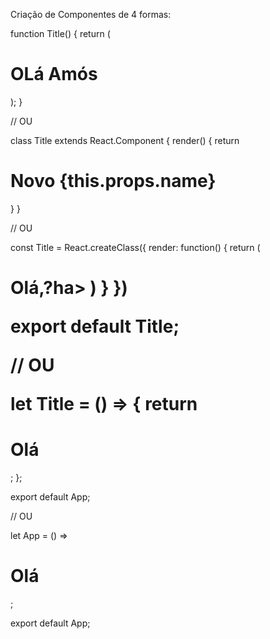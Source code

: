Criação de Componentes de 4 formas:

function Title() {
    return (
      <div>
      <h1>OLá Amós</h1>
      </div>
    );
  }

//   OU

class Title extends React.Component {
    render() {
    return<h1>Novo {this.props.name}</h1>
    }
}

// OU

const Title = React.createClass({
    render: function() {
        return (
            <h1>Olá,?ha>
        )
    }
})

export default Title;

// OU

let Title = () => {
    return <h1>Olá </h1>;
};

export default App;

// OU

let App = () => <h1>Olá</h1>;

export default App;